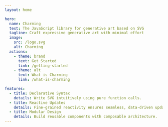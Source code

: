 ```yaml
---
layout: home

hero:
  name: Charming
  text: The JavaScript library for generative art based on SVG
  tagline: Craft expressive generative art with minimal effort
  image:
    src: /logo.svg
    alt: Charming
  actions:
    - theme: brand
      text: Get Started
      link: /getting-started
    - theme: alt
      text: What is Charming
      link: /what-is-charming

features:
  - title: Declarative Syntax
    details: Write SVG intuitively using pure function calls.
  - title: Reactive Updates
    details: Fine-grained reactivity ensures seamless, data-driven updates.
  - title: Modular Design
    details: Build reusable components with composable architecture.
---
```


